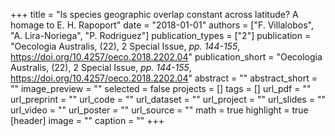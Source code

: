 +++
title = "Is species geographic overlap constant across latitude? A homage to E. H. Rapoport"
date = "2018-01-01"
authors = ["F. Villalobos", "A. Lira-Noriega", "P. Rodriguez"]
publication_types = ["2"]
publication = "Oecologia Australis, (22), 2 Special Issue, _pp. 144-155_, https://doi.org/10.4257/oeco.2018.2202.04"
publication_short = "Oecologia Australis, (22), 2 Special Issue, _pp. 144-155_, https://doi.org/10.4257/oeco.2018.2202.04"
abstract = ""
abstract_short = ""
image_preview = ""
selected = false
projects = []
tags = []
url_pdf = ""
url_preprint = ""
url_code = ""
url_dataset = ""
url_project = ""
url_slides = ""
url_video = ""
url_poster = ""
url_source = ""
math = true
highlight = true
[header]
image = ""
caption = ""
+++

